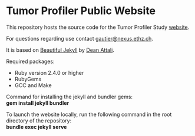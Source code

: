 # Tumor Profiler Public Website

This repository hosts the source code for the Tumor Profiler Study [website](https://tu-pro.ch).

For questions regarding use contact [gautier@nexus.ethz.ch](mailto:gautier@nexus.ethz.ch).

It is based on [Beautiful Jekyll](https://github.com/daattali/beautiful-jekyll) by [Dean Attali](https://deanattali.com/).

Required packages:
- Ruby version 2.4.0 or higher
- RubyGems
- GCC and Make

Command for installing the jekyll and bundler gems: \
**gem install jekyll bundler**

To launch the website locally, run the following command in the root directory of the repository: \
**bundle exec jekyll serve**